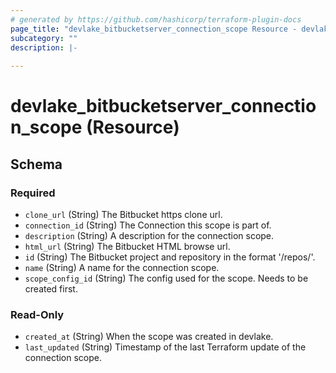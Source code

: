 ```yaml
---
# generated by https://github.com/hashicorp/terraform-plugin-docs
page_title: "devlake_bitbucketserver_connection_scope Resource - devlake"
subcategory: ""
description: |-
  
---
```


# devlake_bitbucketserver_connection_scope (Resource)





<!-- schema generated by tfplugindocs -->
## Schema

### Required

- `clone_url` (String) The Bitbucket https clone url.
- `connection_id` (String) The Connection this scope is part of.
- `description` (String) A description for the connection scope.
- `html_url` (String) The Bitbucket HTML browse url.
- `id` (String) The Bitbucket project and repository in the format '<PROJECT>/repos/<REPOSITORY>'.
- `name` (String) A name for the connection scope.
- `scope_config_id` (String) The config used for the scope. Needs to be created first.

### Read-Only

- `created_at` (String) When the scope was created in devlake.
- `last_updated` (String) Timestamp of the last Terraform update of the connection scope.

